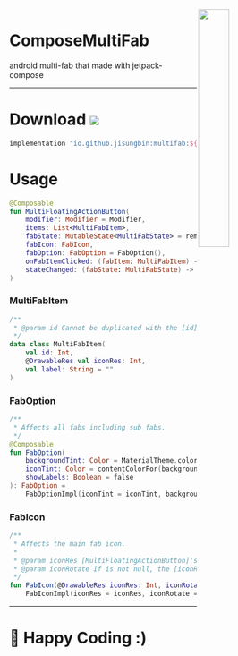 <img src="https://user-images.githubusercontent.com/40740128/133895784-41d6dfec-f09c-4284-a2c0-5f254601f969.gif" align="right" width="33%"/>

# ComposeMultiFab

android multi-fab that made with jetpack-compose

-----

# Download [![](https://img.shields.io/maven-central/v/io.github.jisungbin/multifab)](https://search.maven.org/artifact/io.github.jisungbin/multifab)

```groovy
implementation "io.github.jisungbin:multifab:${version}"
```

# Usage

```kotlin
@Composable
fun MultiFloatingActionButton(
    modifier: Modifier = Modifier,
    items: List<MultiFabItem>,
    fabState: MutableState<MultiFabState> = rememberMultiFabState(),
    fabIcon: FabIcon,
    fabOption: FabOption = FabOption(),
    onFabItemClicked: (fabItem: MultiFabItem) -> Unit,
    stateChanged: (fabState: MultiFabState) -> Unit = {}
)
```

### MultiFabItem

```kotlin
/**
 * @param id Cannot be duplicated with the [id] value of another [MultiFabItem].
 */
data class MultiFabItem(
    val id: Int,
    @DrawableRes val iconRes: Int,
    val label: String = ""
)
```

### FabOption

```kotlin
/**
 * Affects all fabs including sub fabs.
 */
@Composable
fun FabOption(
    backgroundTint: Color = MaterialTheme.colors.secondary,
    iconTint: Color = contentColorFor(backgroundTint),
    showLabels: Boolean = false
): FabOption =
    FabOptionImpl(iconTint = iconTint, backgroundTint = backgroundTint, showLabels = showLabels)
```

### FabIcon

```kotlin
/**
 * Affects the main fab icon.
 *
 * @param iconRes [MultiFloatingActionButton]'s main icon
 * @param iconRotate If is not null, the [iconRes] rotates as much as [iconRotate] when [MultiFloatingActionButton] is in [MultiFabState.Expand] state.
 */
fun FabIcon(@DrawableRes iconRes: Int, iconRotate: Float? = null): FabIcon =
    FabIconImpl(iconRes = iconRes, iconRotate = iconRotate)
```


---

# 🤗 Happy Coding :)


